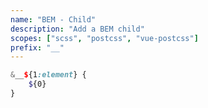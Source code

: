```yaml
---
name: "BEM - Child"
description: "Add a BEM child"
scopes: ["scss", "postcss", "vue-postcss"]
prefix: "__"
---
```


```scss
&__${1:element} {
	${0}
}
```
